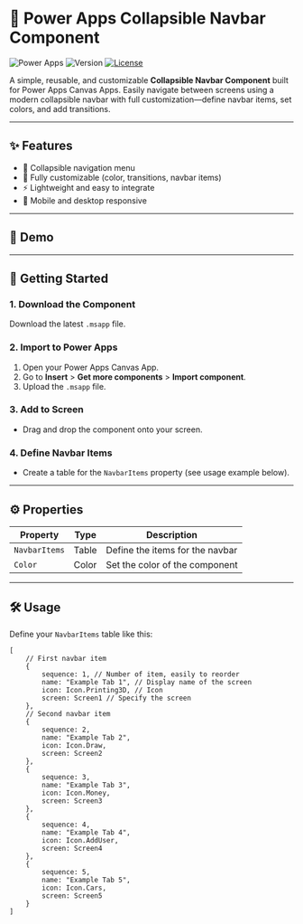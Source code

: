 # 🧭 Power Apps Collapsible Navbar Component

![Power Apps](https://img.shields.io/badge/built%20with-Power%20Apps-purple?style=flat-square)
![Version](https://img.shields.io/badge/version-1.0.0-blue?style=flat-square)
[![License](https://img.shields.io/github/license/SantaRadovan/PowerAppsUI?style=flat-square)](../../LICENSE)

A simple, reusable, and customizable **Collapsible Navbar Component** built for Power Apps Canvas Apps. Easily navigate between screens using a modern collapsible navbar with full customization—define navbar items, set colors, and add transitions.

---

## ✨ Features

- 📂 Collapsible navigation menu
- 🎨 Fully customizable (color, transitions, navbar items)
- ⚡ Lightweight and easy to integrate
- 📱 Mobile and desktop responsive

---

## 🎥 Demo

<!-- Add a screenshot or GIF here -->

---

## 🚀 Getting Started

### 1. Download the Component

Download the latest `.msapp` file.

### 2. Import to Power Apps

1. Open your Power Apps Canvas App.
2. Go to **Insert** > **Get more components** > **Import component**.
3. Upload the `.msapp` file.

### 3. Add to Screen

- Drag and drop the component onto your screen.

### 4. Define Navbar Items

- Create a table for the `NavbarItems` property (see usage example below).

---

## ⚙️ Properties

| Property       | Type   | Description                       |
|----------------|--------|-----------------------------------|
| `NavbarItems`  | Table  | Define the items for the navbar   |
| `Color`        | Color  | Set the color of the component    |

---

## 🛠️ Usage

Define your `NavbarItems` table like this:

```powerapps
[
    // First navbar item
    {
        sequence: 1, // Number of item, easily to reorder
        name: "Example Tab 1", // Display name of the screen
        icon: Icon.Printing3D, // Icon
        screen: Screen1 // Specify the screen
    },
    // Second navbar item
    {
        sequence: 2,
        name: "Example Tab 2",
        icon: Icon.Draw,
        screen: Screen2
    },
    {
        sequence: 3,
        name: "Example Tab 3",
        icon: Icon.Money,
        screen: Screen3
    },
    {
        sequence: 4,
        name: "Example Tab 4",
        icon: Icon.AddUser,
        screen: Screen4
    },
    {
        sequence: 5,
        name: "Example Tab 5",
        icon: Icon.Cars,
        screen: Screen5
    }
]
